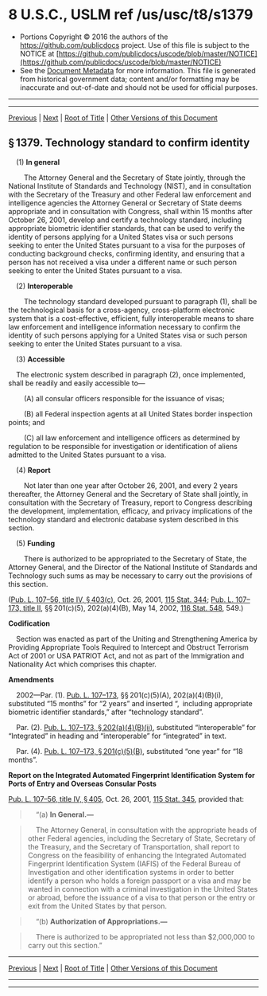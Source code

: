 ---
---

# 8 U.S.C., USLM ref /us/usc/t8/s1379

* Portions Copyright © 2016 the authors of the https://github.com/publicdocs project.
  Use of this file is subject to the NOTICE at [https://github.com/publicdocs/uscode/blob/master/NOTICE](https://github.com/publicdocs/uscode/blob/master/NOTICE)
* See the [Document Metadata](././../../../../../..//README.md) for more information.
  This file is generated from historical government data; content and/or formatting may be inaccurate and out-of-date and should not be used for official purposes.

----------
----------

[Previous](./../../../../../..//us/usc/t8/ch12/schII/ptIX/m__us_usc_t8_s1378.md) | [Next](./../../../../../..//us/usc/t8/ch12/schII/ptIX/m__us_usc_t8_s1380.md) | [Root of Title](./../../../../../../) | [Other Versions of this Document](https://publicdocs.github.io/go/links?ns=uslm&ref=%2Fus%2Fusc%2Ft8%2Fs1379)

## § 1379. Technology standard to confirm identity

    (1) __In general__ 

        The Attorney General and the Secretary of State jointly, through the National Institute of Standards and Technology (NIST), and in consultation with the Secretary of the Treasury and other Federal law enforcement and intelligence agencies the Attorney General or Secretary of State deems appropriate and in consultation with Congress, shall within 15 months after October 26, 2001, develop and certify a technology standard, including appropriate biometric identifier standards, that can be used to verify the identity of persons applying for a United States visa or such persons seeking to enter the United States pursuant to a visa for the purposes of conducting background checks, confirming identity, and ensuring that a person has not received a visa under a different name or such person seeking to enter the United States pursuant to a visa.

    (2) __Interoperable__ 

        The technology standard developed pursuant to paragraph (1), shall be the technological basis for a cross-agency, cross-platform electronic system that is a cost-effective, efficient, fully interoperable means to share law enforcement and intelligence information necessary to confirm the identity of such persons applying for a United States visa or such person seeking to enter the United States pursuant to a visa.

    (3) __Accessible__ 

    The electronic system described in paragraph (2), once implemented, shall be readily and easily accessible to—

        (A) all consular officers responsible for the issuance of visas;

        (B) all Federal inspection agents at all United States border inspection points; and

        (C) all law enforcement and intelligence officers as determined by regulation to be responsible for investigation or identification of aliens admitted to the United States pursuant to a visa.

    (4) __Report__ 

        Not later than one year after October 26, 2001, and every 2 years thereafter, the Attorney General and the Secretary of State shall jointly, in consultation with the Secretary of Treasury, report to Congress describing the development, implementation, efficacy, and privacy implications of the technology standard and electronic database system described in this section.

    (5) __Funding__ 

        There is authorized to be appropriated to the Secretary of State, the Attorney General, and the Director of the National Institute of Standards and Technology such sums as may be necessary to carry out the provisions of this section.

([Pub. L. 107–56, title IV, § 403(c)][/us/pl/107/56/s403/c], Oct. 26, 2001, [115 Stat. 344][/us/stat/115/344]; [Pub. L. 107–173, title II][/us/pl/107/173], §§ 201(c)(5), 202(a)(4)(B), May 14, 2002, [116 Stat. 548][/us/stat/116/548], 549.)

 __Codification__ 

    Section was enacted as part of the Uniting and Strengthening America by Providing Appropriate Tools Required to Intercept and Obstruct Terrorism Act of 2001 or USA PATRIOT Act, and not as part of the Immigration and Nationality Act which comprises this chapter.

 __Amendments__ 

    2002—Par. (1). [Pub. L. 107–173][/us/pl/107/173], §§ 201(c)(5)(A), 202(a)(4)(B)(i), substituted “15 months” for “2 years” and inserted “, including appropriate biometric identifier standards,” after “technology standard”.

    Par. (2). [Pub. L. 107–173, § 202(a)(4)(B)(ii)][/us/pl/107/173/s202/a/4/B/ii], substituted “Interoperable” for “Integrated” in heading and “interoperable” for “integrated” in text.

    Par. (4). [Pub. L. 107–173, § 201(c)(5)(B)][/us/pl/107/173/s201/c/5/B], substituted “one year” for “18 months”.

 __Report on the Integrated Automated Fingerprint Identification System for Ports of Entry and Overseas Consular Posts__ 

[Pub. L. 107–56, title IV, § 405][/us/pl/107/56/s405], Oct. 26, 2001, [115 Stat. 345][/us/stat/115/345], provided that:

>     “(a) __In General.—__ 

>     The Attorney General, in consultation with the appropriate heads of other Federal agencies, including the Secretary of State, Secretary of the Treasury, and the Secretary of Transportation, shall report to Congress on the feasibility of enhancing the Integrated Automated Fingerprint Identification System (IAFIS) of the Federal Bureau of Investigation and other identification systems in order to better identify a person who holds a foreign passport or a visa and may be wanted in connection with a criminal investigation in the United States or abroad, before the issuance of a visa to that person or the entry or exit from the United States by that person.

>     “(b) __Authorization of Appropriations.—__ 

>     There is authorized to be appropriated not less than $2,000,000 to carry out this section.”

----------

[Previous](./../../../../../..//us/usc/t8/ch12/schII/ptIX/m__us_usc_t8_s1378.md) | [Next](./../../../../../..//us/usc/t8/ch12/schII/ptIX/m__us_usc_t8_s1380.md) | [Root of Title](./../../../../../../) | [Other Versions of this Document](https://publicdocs.github.io/go/links?ns=uslm&ref=%2Fus%2Fusc%2Ft8%2Fs1379)

----------
----------

[/us/pl/107/56/s403/c]: https://publicdocs.github.io/go/links?ns=uslm&ref=%2Fus%2Fpl%2F107%2F56%2Fs403%2Fc
[/us/stat/115/344]: https://publicdocs.github.io/go/links?ns=uslm&ref=%2Fus%2Fstat%2F115%2F344
[/us/pl/107/173]: https://publicdocs.github.io/go/links?ns=uslm&ref=%2Fus%2Fpl%2F107%2F173
[/us/stat/116/548]: https://publicdocs.github.io/go/links?ns=uslm&ref=%2Fus%2Fstat%2F116%2F548
[/us/pl/107/173]: https://publicdocs.github.io/go/links?ns=uslm&ref=%2Fus%2Fpl%2F107%2F173
[/us/pl/107/173/s202/a/4/B/ii]: https://publicdocs.github.io/go/links?ns=uslm&ref=%2Fus%2Fpl%2F107%2F173%2Fs202%2Fa%2F4%2FB%2Fii
[/us/pl/107/173/s201/c/5/B]: https://publicdocs.github.io/go/links?ns=uslm&ref=%2Fus%2Fpl%2F107%2F173%2Fs201%2Fc%2F5%2FB
[/us/pl/107/56/s405]: https://publicdocs.github.io/go/links?ns=uslm&ref=%2Fus%2Fpl%2F107%2F56%2Fs405
[/us/stat/115/345]: https://publicdocs.github.io/go/links?ns=uslm&ref=%2Fus%2Fstat%2F115%2F345


